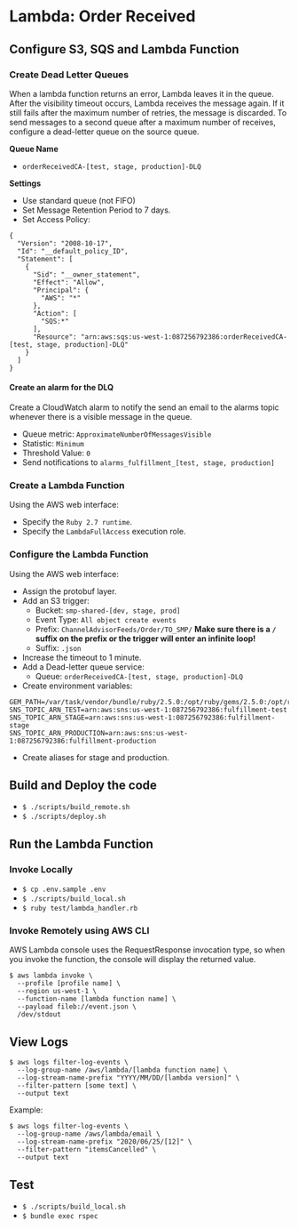 # Lambda: Order Received

## Configure S3, SQS and Lambda Function

### Create Dead Letter Queues

When a lambda function returns an error, Lambda leaves it in the queue. After the visibility timeout occurs, Lambda receives the message again. If it still fails after the maximum number of retries, the message is discarded. To send messages to a second queue after a maximum number of receives, configure a dead-letter queue on the source queue.

  **Queue Name**

- `orderReceivedCA-[test, stage, production]-DLQ`

**Settings**

- Use standard queue (not FIFO)
- Set Message Retention Period to 7 days.
- Set Access Policy:

```
{
  "Version": "2008-10-17",
  "Id": "__default_policy_ID",
  "Statement": [
    {
      "Sid": "__owner_statement",
      "Effect": "Allow",
      "Principal": {
        "AWS": "*"
      },
      "Action": [
        "SQS:*"
      ],
      "Resource": "arn:aws:sqs:us-west-1:087256792386:orderReceivedCA-[test, stage, production]-DLQ"
    }
  ]
}
```

#### Create an alarm for the DLQ

Create a CloudWatch alarm to notify the send an email to the alarms topic whenever there is a visible message in the queue.
- Queue metric: `ApproximateNumberOfMessagesVisible`
- Statistic: `Minimum`
- Threshold Value: `0`
- Send notifications to `alarms_fulfillment_[test, stage, production]`

### Create a Lambda Function

Using the AWS web interface:

- Specify the `Ruby 2.7 runtime`.
- Specify the `LambdaFullAccess` execution role.

### Configure the Lambda Function

Using the AWS web interface:

- Assign the protobuf layer.
- Add an S3 trigger:
  - Bucket: `smp-shared-[dev, stage, prod]`
  - Event Type: `All object create events`
  - Prefix: `ChannelAdvisorFeeds/Order/TO_SMP/` **Make sure there is a `/` suffix on the prefix or the trigger will enter an infinite loop!**
  - Suffix: `.json`
- Increase the timeout to 1 minute.
- Add a Dead-letter queue service:
  - Queue: `orderReceivedCA-[test, stage, production]-DLQ`
- Create environment variables:
```
GEM_PATH=/var/task/vendor/bundle/ruby/2.5.0:/opt/ruby/gems/2.5.0:/opt/ruby/2.5.0
SNS_TOPIC_ARN_TEST=arn:aws:sns:us-west-1:087256792386:fulfillment-test
SNS_TOPIC_ARN_STAGE=arn:aws:sns:us-west-1:087256792386:fulfillment-stage
SNS_TOPIC_ARN_PRODUCTION=arn:aws:sns:us-west-1:087256792386:fulfillment-production
```
- Create aliases for stage and production.

## Build and Deploy the code

- `$ ./scripts/build_remote.sh`
- `$ ./scripts/deploy.sh`

## Run the Lambda Function

### Invoke Locally

- `$ cp .env.sample .env`
- `$ ./scripts/build_local.sh`
- `$ ruby test/lambda_handler.rb`

### Invoke Remotely using AWS CLI

AWS Lambda console uses the RequestResponse invocation type, so when you invoke
the function, the console will display the returned value.

```
$ aws lambda invoke \
  --profile [profile name] \
  --region us-west-1 \
  --function-name [lambda function name] \
  --payload fileb://event.json \
  /dev/stdout
```

## View Logs

```
$ aws logs filter-log-events \
  --log-group-name /aws/lambda/[lambda function name] \
  --log-stream-name-prefix "YYYY/MM/DD/[lambda version]" \
  --filter-pattern [some text] \
  --output text
```

Example:

```
$ aws logs filter-log-events \
  --log-group-name /aws/lambda/email \
  --log-stream-name-prefix "2020/06/25/[12]" \
  --filter-pattern "itemsCancelled" \
  --output text
```

## Test

- `$ ./scripts/build_local.sh`
- `$ bundle exec rspec`
